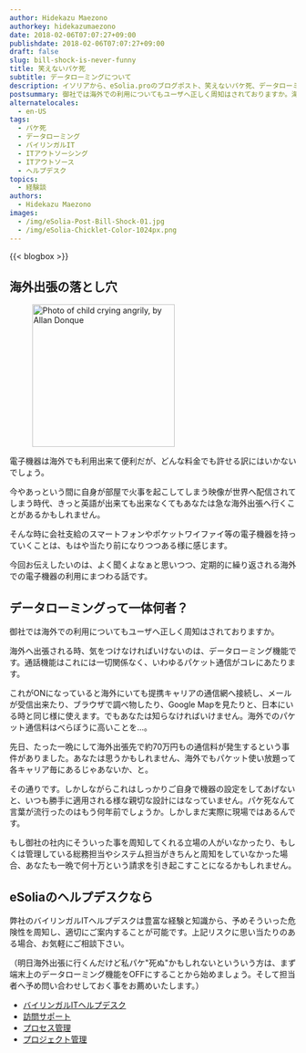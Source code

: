 ```yaml
---
author: Hidekazu Maezono
authorkey: hidekazumaezono
date: 2018-02-06T07:07:27+09:00
publishdate: 2018-02-06T07:07:27+09:00
draft: false
slug: bill-shock-is-never-funny
title: 笑えないパケ死
subtitle: データローミングについて
description: イソリアから、eSolia.proのブログポスト、笑えないパケ死、データローミングについて
postsummary: 御社では海外での利用についてもユーザへ正しく周知はされておりますか。海外出張時にはデータローミング機能に気をつけるのが必須です。
alternatelocales:
  - en-US
tags:
  - パケ死
  - データローミング
  - バイリンガルIT
  - ITアウトソーシング
  - ITアウトソース
  - ヘルプデスク
topics:
  - 経験談
authors:
  - Hidekazu Maezono
images:
  - /img/eSolia-Post-Bill-Shock-01.jpg
  - /img/eSolia-Chicklet-Color-1024px.png
---
```


{{< blogbox >}}

## 海外出張の落とし穴

<figure class="image-container">
<img class="materialboxed right responsive-img z-depth-2" width="250" data-caption="The Cry of Anger by Allan Donque" alt="Photo of child crying angrily, by Allan Donque" src="/img/eSolia-Post-Bill-Shock-01.jpg">
</figure>

電子機器は海外でも利用出来て便利だが、どんな料金でも許せる訳にはいかないでしょう。

今やあっという間に自身が部屋で火事を起こしてしまう映像が世界へ配信されてしまう時代、きっと英語が出来ても出来なくてもあなたは急な海外出張へ行くことがあるかもしれません。

そんな時に会社支給のスマートフォンやポケットワイファイ等の電子機器を持っていくことは、もはや当たり前になりつつある様に感じます。

今回お伝えしたいのは、よく聞くよなぁと思いつつ、定期的に繰り返される海外での電子機器の利用にまつわる話です。

## データローミングって一体何者？　

御社では海外での利用についてもユーザへ正しく周知はされておりますか。

海外へ出張される時、気をつけなければいけないのは、データローミング機能です。通話機能はこれには一切関係なく、いわゆるパケット通信がコレにあたります。

これがONになっていると海外にいても提携キャリアの通信網へ接続し、メールが受信出来たり、ブラウザで調べ物したり、Google Mapを見たりと、日本にいる時と同じ様に使えます。でもあなたは知らなければいけません。海外でのパケット通信料はべらぼうに高いことを…。

先日、たった一晩にして海外出張先で約70万円もの通信料が発生するという事件がありました。あなたは思うかもしれません、海外でもパケット使い放題って各キャリア毎にあるじゃあないか、と。

その通りです。しかしながらこれはしっかりご自身で機器の設定をしてあげないと、いつも勝手に適用される様な親切な設計にはなっていません。パケ死なんて言葉が流行ったのはもう何年前でしょうか。しかしまだ実際に現場ではあるんです。

もし御社の社内にそういった事を周知してくれる立場の人がいなかったり、もしくは管理している総務担当やシステム担当がきちんと周知をしていなかった場合、あなたも一晩で何十万という請求を引き起こすことになるかもしれません。

## eSoliaのヘルプデスクなら

弊社のバイリンガルITヘルプデスクは豊富な経験と知識から、予めそういった危険性を周知し、適切にご案内することが可能です。上記リスクに思い当たりのある場合、お気軽にご相談下さい。

（明日海外出張に行くんだけど私パケ"死ぬ"かもしれないといういう方は、まず端末上のデータローミング機能をOFFにすることから始めましょう。そして担当者へ予め問い合わせしておく事をお薦めいたします。）

* [バイリンガルITヘルプデスク](http://esolia.co.jp/helpdesk/)
* [訪問サポート](http://esolia.co.jp/on-site/)
* [プロセス管理](http://esolia.co.jp/process/)
* [プロジェクト管理](http://esolia.co.jp/project-management/)
